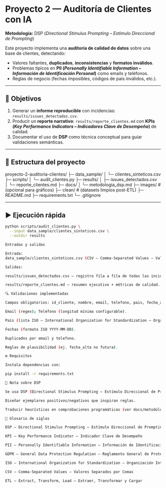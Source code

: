 # Proyecto 2 — Auditoría de Clientes con IA

**Metodología:** DSP (*Directional Stimulus Prompting – Estímulo Direccional de Prompting*)  

Este proyecto implementa una **auditoría de calidad de datos** sobre una base de clientes, detectando:

- Valores faltantes, **duplicados**, **inconsistencias** y **formatos inválidos**.  
- Problemas típicos en **PII (*Personally Identifiable Information – Información de Identificación Personal*)** como emails y teléfonos.  
- Reglas de negocio (fechas imposibles, códigos de país inválidos, etc.).  

---

## 🎯 Objetivos
1. Generar un **informe reproducible** con incidencias: `results/issues_detectados.csv`.  
2. Producir un **reporte narrativo**: `results/reporte_clientes.md` con **KPIs (*Key Performance Indicators – Indicadores Clave de Desempeño*)** de calidad.  
3. Documentar el uso de **DSP** como técnica conceptual para guiar validaciones semánticas.

---

## 📂 Estructura del proyecto
proyecto-2-auditoria-clientes/
├─ data_sample/
│ └─ clientes_sinteticos.csv
├─ scripts/
│ └─ audit_clientes.py
├─ results/
│ ├─ issues_detectados.csv
│ └─ reporte_clientes.md
├─ docs/
│ └─ metodologia_dsp.md
├─ images/ # (opcional para gráficos)
├─ clean/ # (datasets limpios post-ETL)
├─ README.md
├─ requirements.txt
└─ .gitignore


---

## ▶️ Ejecución rápida
```bash
python scripts/audit_clientes.py \
  --input data_sample/clientes_sinteticos.csv \
  --outdir results

Entradas y salidas

Entrada:
data_sample/clientes_sinteticos.csv (CSV – Comma-Separated Values – Valores Separados por Comas).

Salidas:

results/issues_detectados.csv — registro fila a fila de todas las incidencias.

results/reporte_clientes.md — resumen ejecutivo + métricas de calidad.

🔍 Validaciones implementadas

Campos obligatorios: id_cliente, nombre, email, telefono, pais, fecha_alta.

Email (regex); Teléfono (longitud mínima configurable).

País (lista ISO – International Organization for Standardization – Organización Internacional de Normalización básica ampliable).

Fechas (formato ISO YYYY-MM-DD).

Duplicados por email y telefono.

Reglas de plausibilidad (ej. fecha_alta no futura).

⚙️ Requisitos

Instala dependencias con:

pip install -r requirements.txt

🧠 Nota sobre DSP

Se usa DSP (Directional Stimulus Prompting – Estímulo Direccional de Prompting) como guía conceptual para:

Diseñar ejemplares positivos/negativos que inspiran reglas.

Traducir heurísticas en comprobaciones programáticas (ver docs/metodologia_dsp.md).

📜 Glosario de siglas

DSP — Directional Stimulus Prompting – Estímulo Direccional de Prompting

KPI — Key Performance Indicator – Indicador Clave de Desempeño

PII — Personally Identifiable Information – Información de Identificación Personal

GDPR — General Data Protection Regulation – Reglamento General de Protección de Datos

ISO — International Organization for Standardization – Organización Internacional de Normalización

CSV — Comma-Separated Values – Valores Separados por Comas

ETL — Extract, Transform, Load – Extraer, Transformar y Cargar
